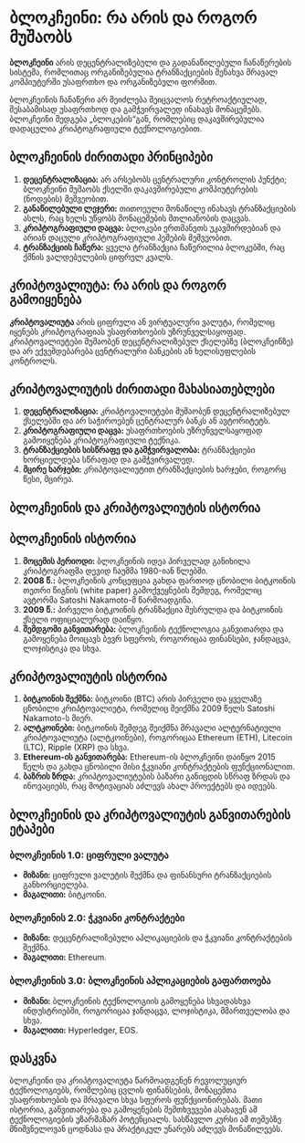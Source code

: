 # ბლოკჩეინი: რა არის და როგორ მუშაობს

**ბლოკჩეინი** არის დეცენტრალიზებული და გადანაწილებული ჩანაწერების სისტემა,
რომლითაც ორგანიზებულია ტრანზაქციების შენახვა მრავალ კომპიუტერში უსაფრთხო და
ორგანიზებული ფორმით.

ბლოკჩეინის ჩანაწერი არ შეიძლება შეიცვალოს რეტროაქტიულად, შესაბამისად უსაფრთხოდ
და გამჭვირვალედ ინახავს მონაცემებს. ბლოკჩეინი შედგება „ბლოკების“გან, რომლებიც
დაკავშირებულია დადაცულია კრიპტოგრაფიული ტექნოლოგიებით.

## ბლოკჩეინის ძირითადი პრინციპები

1. **დეცენტრალიზაცია:** არ არსებობს ცენტრალური კონტროლის პუნქტი; ბლოკჩეინი
   მუშაობს ქსელში დაკავშირებული კომპიუტერების (ნოდების) მეშვეობით.
2. **განაწილებული ლეჯერი:** თითოეული მონაწილე ინახავს ტრანზაქციების ასლს, რაც
   ხელს უწყობს მონაცემების მთლიანობის დაცვას.
3. **კრიპტოგრაფიული დაცვა:** ბლოკები ერთმანეთს უკავშირდებიან და არიან დაცული
   კრიპტოგრაფიული ჰეშების მეშვეობით.
4. **ტრანზაქციის ჩაწერა:** ყველა ტრანზაქცია ჩაწერილია ბლოკებში, რაც ქმნის
   ვალდებულების ციფრულ კვალს.

## კრიპტოვალიუტა: რა არის და როგორ გამოიყენება

**კრიპტოვალიუტა** არის ციფრული ან ვირტუალური ვალუტა, რომელიც იყენებს
კრიპტოგრაფიას უსაფრთხოების უზრუნველსაყოფად. კრიპტოვალიუტები მუშაობენ
დეცენტრალიზებულ ქსელებზე (ბლოკჩეინზე) და არ ექვემდებარება ცენტრალური ბანკების
ან ხელისუფლების კონტროლს.

## კრიპტოვალიუტის ძირითადი მახასიათებლები

1. **დეცენტრალიზაცია:** კრიპტოვალიუტები მუშაობენ დეცენტრალიზებულ ქსელებში
   და არ საჭიროებენ ცენტრალურ ბანკს ან ავტორიტეტს.
2. **კრიპტოგრაფიული დაცვა:** უსაფრთხოების უზრუნველსაყოფად გამოიყენება
   კრიპტოგრაფიული ტექნიკა.
3. **ტრანზაქციების სისწრაფე და გამჭვირვალობა:** ტრანზაქციები ხორციელდება
   სწრაფად და გამჭვირვალედ.
4. **მცირე ხარჯები:** კრიპტოვალიუტით ტრანზაქციების ხარჯები, როგორც წესი, მცირეა.

## ბლოკჩეინის და კრიპტოვალიუტის ისტორია

## ბლოკჩეინის ისტორია

1. **მოცემის პერიოდი:** ბლოკჩეინის იდეა პირველად განიხილა კრიპტოგრაფმა
   დევიდ ჩაუმმა 1980-იან წლებში.
2. **2008 წ.:** ბლოკჩეინის კონცეფცია გახდა ფართოდ ცნობილი ბიტკოინის თეთრი
   წიგნის (white paper) გამოქვეყნების შემდეგ, რომელიც ავტორმა Satoshi Nakamoto-მ
   წარმოადგინა.
3. **2009 წ.:** პირველი ბიტკოინის ტრანზაქცია შესრულდა და ბიტკოინის ქსელი
   ოფიციალურად დაიწყო.
4. **შემდგომი განვითარება:** ბლოკჩეინის ტექნოლოგია განვითარდა და გამოყენება
   მოიცავს ბევრ სფეროს, როგორიცაა ფინანსები, ჯანდაცვა, ლოჯისტიკა და სხვა.

## კრიპტოვალიუტის ისტორია

1. **ბიტკოინის შექმნა:** ბიტკოინი (BTC) არის პირველი და ყველაზე ცნობილი
   კრიპტოვალიუტა, რომელიც შეიქმნა 2009 წელს Satoshi Nakamoto-ს მიერ.
2. **ალტკოინები:** ბიტკოინის შემდეგ შეიქმნა მრავალი ალტერნატიული კრიპტოვალიუტა
   (ალტკოინები), როგორიცაა Ethereum (ETH), Litecoin (LTC), Ripple (XRP) და სხვა.
3. **Ethereum-ის განვითარება:** Ethereum-ის ბლოკჩეინი დაიწყო 2015 წელს და გახდა
   ცნობილი მისი ჭკვიანი კონტრაქტების ფუნქციონალით.
4. **ბაზრის ზრდა:** კრიპტოვალიუტების ბაზარი განიცდის სწრაფ ზრდას და ინოვაციებს,
   რაც მოტივაციას აძლევს ახალ პროექტებს და იდეებს.

## ბლოკჩეინის და კრიპტოვალიუტის განვითარების ეტაპები

### ბლოკჩეინის 1.0: ციფრული ვალუტა

- **მიზანი:** ციფრული ვალუტის შექმნა და ფინანსური ტრანზაქციების განხორციელება.
- **მაგალითი:** ბიტკოინი.

### ბლოკჩეინის 2.0: ჭკვიანი კონტრაქტები

- **მიზანი:** დეცენტრალიზებული აპლიკაციების და ჭკვიანი კონტრაქტების შექმნა.
- **მაგალითი:** Ethereum.

### ბლოკჩეინის 3.0: ბლოკჩეინის აპლიკაციების გაფართოება

- **მიზანი:** ბლოკჩეინის ტექნოლოგიის გამოყენება სხვადასხვა ინდუსტრიებში,
  როგორიცაა ჯანდაცვა, ლოჯისტიკა, მმართველობა და სხვა.
- **მაგალითი:** Hyperledger, EOS.

## დასკვნა

ბლოკჩეინი და კრიპტოვალიუტა წარმოადგენენ რევოლუციურ ტექნოლოგიებს, რომლებიც ცვლის
ფინანსების, მონაცემთა უსაფრთხოების და მრავალი სხვა სფეროს ფუნქციონირებას. მათი
ისტორია, განვითარება და გამოყენების შემთხვევები ასახავენ ამ ტექნოლოგიების
უზარმაზარ პოტენციალს. სასწავლო კურსი ამ თემებზე მნიშვნელოვან ცოდნასა და
პრაქტიკულ უნარებს აძლევს მონაწილეებს.
